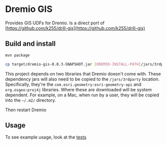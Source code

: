 # Dremio GIS

Provides GIS UDFs for Dremio. Is a direct port of [https://github.com/k255/drill-gis](https://github.com/k255/drill-gis)

## Build and install

```sh
mvn package

cp target/dremio-gis-0.0.3-SNAPSHOT.jar [DREMIO-INSTALL-PATH]/jars/3rdparty
```

This project depends on two libraries that Dremio doesn't come with. These dependency jars will also need to be copied to the ```/jars/3rdparty``` location. Specifically, they're the ```com.esri.geometry:esri-geometry-api``` and ```org.osgeo:proj4j``` libraries. Where these are downloaded will be system dependent. For example, on a Mac, when run by a user, they will be copied into the ```~/.m2/``` directory.

Then restart Dremio

## Usage

To see example usage, look at the [tests](./tests/TESTS.MD)
